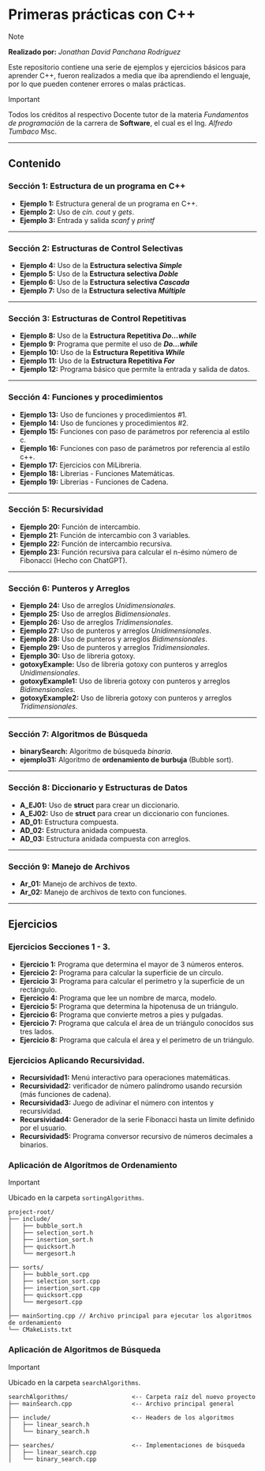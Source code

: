 # **Primeras prácticas con C++**

>[!NOTE]
>
> **Realizado por:** _Jonathan David Panchana Rodríguez_
> 
> Este repositorio contiene una serie de ejemplos y ejercicios básicos para aprender C++, fueron realizados a media que iba aprendiendo el lenguaje, por lo que pueden contener errores o malas prácticas.

>[!IMPORTANT]
> 
> Todos los créditos al respectivo Docente tutor de la materia *Fundamentos de programación* de la carrera de **Software**, el cual es el Ing. _Alfredo Tumbaco_ Msc.

---

## **Contenido**

### **Sección 1: Estructura de un programa en C++**

- **Ejemplo 1:** Estructura general de un programa en C++. 
- **Ejemplo 2:** Uso de _cin._ _cout_ y _gets_. 
- **Ejemplo 3:** Entrada y salida _scanf_ y _printf_ 

---

### **Sección 2: Estructuras de Control Selectivas**

- **Ejemplo 4:** Uso de la **Estructura selectiva _Simple_**
- **Ejemplo 5:** Uso de la **Estructura selectiva _Doble_** 
- **Ejemplo 6:** Uso de la **Estructura selectiva _Cascada_**
- **Ejemplo 7:** Uso de la **Estructura selectiva _Múltiple_**

---

### **Sección 3: Estructuras de Control Repetitivas**

- **Ejemplo 8:** Uso de la **Estructura Repetitiva _Do...while_**
- **Ejemplo 9:** Programa que permite el uso de **_Do...while_**
- **Ejemplo 10:** Uso de la **Estructura Repetitiva _While_**
- **Ejemplo 11:** Uso de la **Estructura Repetitiva _For_**
- **Ejemplo 12:** Programa básico que permite la entrada y salida de datos.

---

### **Sección 4: Funciones y procedimientos**

- **Ejemplo 13:** Uso de funciones y procedimientos #1.
- **Ejemplo 14:** Uso de funciones y procedimientos #2.
- **Ejemplo 15:** Funciones con paso de parámetros por referencia al estilo c.
- **Ejemplo 16:** Funciones con paso de parámetros por referencia al estilo c++.
- **Ejemplo 17:** Ejercicios con MiLibreria.
- **Ejemplo 18:** Librerias - Funciones Matemáticas.
- **Ejemplo 19:** Librerias - Funciones de Cadena.

---

### **Sección 5: Recursividad**

- **Ejemplo 20:** Función de intercambio.
- **Ejemplo 21:** Función de intercambio con 3 variables.
- **Ejemplo 22:** Función de intercambio recursiva.
- **Ejemplo 23:** Función recursiva para calcular el n-ésimo número de Fibonacci (Hecho con ChatGPT).

---

### **Sección 6: Punteros y Arreglos**
- **Ejemplo 24:** Uso de arreglos *Unidimensionales*.
- **Ejemplo 25:** Uso de arreglos *Bidimensionales*.
- **Ejemplo 26:** Uso de arreglos *Tridimensionales*.
- **Ejemplo 27:** Uso de punteros y arreglos *Unidimensionales*.
- **Ejemplo 28:** Uso de punteros y arreglos *Bidimensionales*.
- **Ejemplo 29:** Uso de punteros y arreglos *Tridimensionales*.
- **Ejemplo 30:** Uso de libreria gotoxy.
- **gotoxyExample:** Uso de libreria gotoxy con punteros y arreglos *Unidimensionales*.
- **gotoxyExample1:** Uso de libreria gotoxy con punteros y arreglos *Bidimensionales*.
- **gotoxyExample2:** Uso de libreria gotoxy con punteros y arreglos *Tridimensionales*.

--- 

### **Sección 7: Algoritmos de Búsqueda**
- **binarySearch:** Algoritmo de búsqueda *binaria*.
- **ejemplo31:** Algoritmo de **ordenamiento de burbuja** (Bubble sort).

---

### **Sección 8: Diccionario y Estructuras de Datos**
- **A_EJ01:** Uso de **struct** para crear un diccionario.
- **A_EJ02:** Uso de **struct** para crear un diccionario con funciones.
- **AD_01:** Estructura compuesta.
- **AD_02:** Estructura anidada compuesta.
- **AD_03:** Estructura anidada compuesta con arreglos.

---

### **Sección 9: Manejo de Archivos**
- **Ar_01:** Manejo de archivos de texto.
- **Ar_02:** Manejo de archivos de texto con funciones.

---

## **Ejercicios**

### **Ejercicios Secciones 1 - 3.**

- **Ejercicio 1:** Programa que determina el mayor de 3 números enteros.
- **Ejercicio 2:** Programa para calcular la superficie de un círculo.
- **Ejercicio 3:** Programa para calcular el perímetro y la superficie de un rectángulo.
- **Ejercicio 4:** Programa que lee un nombre de marca, modelo.
- **Ejercicio 5:** Programa que determina la hipotenusa de un triángulo.
- **Ejercicio 6:** Programa que convierte metros a pies y pulgadas.
- **Ejercicio 7:** Programa que calcula el área de un triángulo conocídos sus tres lados.
- **Ejercicio 8:** Programa que calcula el área y el perímetro de un triángulo.

### **Ejercicios Aplicando Recursividad.**

- **Recursividad1:** Menú interactivo para operaciones matemáticas.
- **Recursividad2:** verificador de número palíndromo usando recursión (más funciones de cadena).
- **Recursividad3:** Juego de adivinar el número con intentos y recursividad.
- **Recursividad4:** Generador de la serie Fibonacci hasta un límite definido por el usuario.
- **Recursividad5:** Programa conversor recursivo de números decimales a binarios.

### **Aplicación de Algorítmos de Ordenamiento**

>[!IMPORTANT]
>
> Ubicado en la carpeta `sortingAlgorithms`.

```
project-root/
├── include/
│   ├── bubble_sort.h
│   ├── selection_sort.h
│   ├── insertion_sort.h
│   ├── quicksort.h
│   └── mergesort.h
│
├── sorts/
│   ├── bubble_sort.cpp
│   ├── selection_sort.cpp
│   ├── insertion_sort.cpp
│   ├── quicksort.cpp
│   └── mergesort.cpp
│
├── mainSorting.cpp // Archivo principal para ejecutar los algoritmos de ordenamiento
└── CMakeLists.txt
```

### **Aplicación de Algoritmos de Búsqueda**

>[!IMPORTANT]
>
> Ubicado en la carpeta `searchAlgorithms`.

```
searchAlgorithms/                  <-- Carpeta raíz del nuevo proyecto
├── mainSearch.cpp                 <-- Archivo principal general
│
├── include/                       <-- Headers de los algoritmos
│   ├── linear_search.h
│   └── binary_search.h
│
├── searches/                      <-- Implementaciones de búsqueda
│   ├── linear_search.cpp
│   └── binary_search.cpp
```